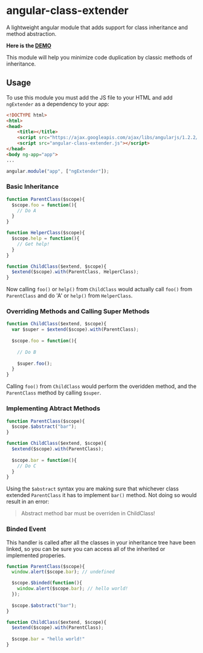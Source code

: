 angular-class-extender
======================

A lightweight angular module that adds support for class inheritance and method abstraction.

**Here is the <a href="http://roypeled.github.io/angular-class-extender/" target="_blank">DEMO</a>**

This module will help you minimize code duplication by classic methods of inheritance.

## Usage
To use this module you must add the JS file to your HTML and add `ngExtender` as a dependency to your app:
```html
<!DOCTYPE html>
<html>
<head>
    <title></title>
    <script src="https://ajax.googleapis.com/ajax/libs/angularjs/1.2.2/angular.min.js"></script>
    <script src="angular-class-extender.js"></script>
</head>
<body ng-app="app">
...

```
```js
angular.module("app", ["ngExtender"]);
```

### Basic Inheritance
```js
function ParentClass($scope){
  $scope.foo = function(){
    // Do A
  }
}

function HelperClass($scope){
  $scope.help = function(){
    // Get help!
  }
}

function ChildClass($extend, $scope){
  $extend($scope).with(ParentClass, HelperClass);
}
```
Now calling `foo()` or `help()` from `ChildClass` would actually call `foo()` from `ParentClass` and do 'A' or `help()` from `HelperClass`. 

### Overriding Methods and Calling Super Methods
```js
function ChildClass($extend, $scope){
  var $super = $extend($scope).with(ParentClass);
  
  $scope.foo = function(){
    
    // Do B
    
    $super.foo();
  }
}
```
Calling `foo()` from `ChildClass` would perform the overidden method, and the `ParentClass` method by calling `$super`.

### Implementing Abtract Methods
```js
function ParentClass($scope){
  $scope.$abstract("bar");
}

function ChildClass($extend, $scope){
  $extend($scope).with(ParentClass);
  
  $scope.bar = function(){
    // Do C
  }
}
```
Using the `$abstract` syntax you are making sure that whichever class extended `ParentClass` it has to implement `bar()` method.
Not doing so would result in an error:
> Abstract method bar must be overriden in ChildClass!

### Binded Event
This handler is called after all the classes in your inheritance tree have been linked, so you can be sure you can access all of the inherited or implemented properies.
```js
function ParentClass($scope){
  window.alert($scope.bar); // undefined

  $scope.$binded(function(){
    window.alert($scope.bar); // hello world!
  });
  
  $scope.$abstract("bar");
}

function ChildClass($extend, $scope){
  $extend($scope).with(ParentClass);
  
  $scope.bar = "hello world!"
}
